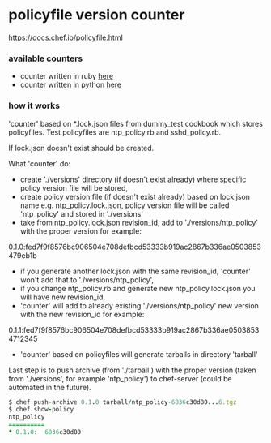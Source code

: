 # policyfile version counter
https://docs.chef.io/policyfile.html


### available counters
- counter written in ruby [here](https://github.com/michalswi/version_counter/blob/master/version_counter.rb)
- counter written in python [here](https://github.com/michalswi/version_counter/blob/master/version_counter.py)

### how it works
'counter' based on *.lock.json files from dummy_test cookbook which stores policyfiles. Test policyfiles are ntp_policy.rb and sshd_policy.rb. 

If lock.json doesn't exist should be created. 

What 'counter' do:

- create './versions' directory (if doesn't exist already) where specific policy version file will be stored,
- create policy version file (if doesn't exist already) based on lock.json name e.g. ntp_policy.lock.json, policy version file will be called 'ntp_policy' and stored in './versions'
- take from ntp_policy.lock.json revision_id, add to './versions/ntp_policy' with the proper version for example:

0.1.0:fed7f9f8576bc906504e708defbcd53333b919ac2867b336ae0503853479eb1b

- if you generate another lock.json with the same revision_id, 'counter' won't add that to './versions/ntp_policy',
- if you change ntp_policy.rb and generate new ntp_policy.lock.json you will have new revision_id, 
- 'counter' will add to already existing './versions/ntp_policy' new version with the new revision_id for example:

0.1.1:fed7f9f8576bc906504e708defbcd53333b919ac2867b336ae05038534712345

- 'counter' based on policyfiles will generate tarballs in directory 'tarball'

Last step is to push archive (from './tarball') with the proper version (taken from './versions', for example 'ntp_policy')  to chef-server (could be automated in the future).

```ruby
$ chef push-archive 0.1.0 tarball/ntp_policy-6836c30d80...6.tgz
$ chef show-policy
ntp_policy
==========
* 0.1.0:  6836c30d80
```
